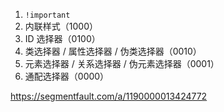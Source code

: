 1.  `!important`
2.  内联样式（1000）
3.  ID 选择器（0100）
4.  类选择器 / 属性选择器 / 伪类选择器（0010）
5.  元素选择器 / 关系选择器 / 伪元素选择器（0001）
6.  通配选择器（0000）

https://segmentfault.com/a/1190000013424772

